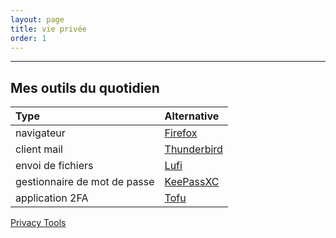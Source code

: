 ```yaml
---
layout: page
title: vie privée
order: 1
---
```


---
## Mes outils du quotidien

|Type                        |Alternative                                |
|:---------------------------|:------------------------------------------|
|navigateur                  |[Firefox](https://www.mozilla.org/firefox/)|
|client mail                 |[Thunderbird](https://www.thunderbird.net/)|
|envoi de fichiers           |[Lufi](https://upload.disroot.org/)        |
|gestionnaire de mot de passe|[KeePassXC](https://keepassxc.org/)        |
|application 2FA             |[Tofu](https://www.tofuauth.com/)          |

[Privacy Tools](https://www.privacytools.io)
